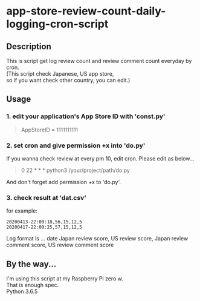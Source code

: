 # app-store-review-count-daily-logging-cron-script

## Description
This is script get log review count and review comment count everyday by cron.  
(This script check Japanese, US app store,  
so if you want check other country, you can edit.)  

## Usage
### 1. edit your application's App Store ID with 'const.py'
> AppStoreID = 1111111111

### 2. set cron and give permission +x into 'do.py'
If you wanna check review at every pm 10, edit cron.
Please edit as below...
> 0 22 * * * python3 /your/project/path/do.py

And don't forget add permission +x to 'do.py'.

### 3. check result at 'dat.csv'  
for example:

```20200412-22:00:20,56,14,12,5
20200413-22:00:18,56,15,12,5
20200417-22:00:25,57,15,12,5
```
Log format is ... date Japan review score, US review score, Japan review comment score, US review comment score

## By the way...
I'm using this script at my Raspberry Pi zero w.  
That is enough spec.  
Python 3.6.5
